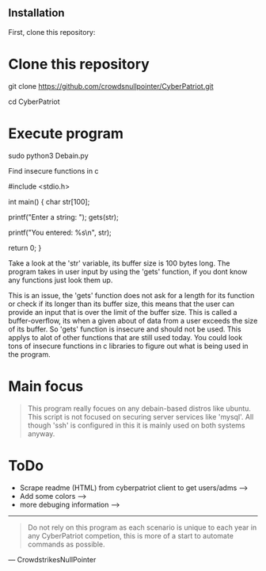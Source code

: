 ## Installation

First, clone this repository:

<!-- start:code block -->
# Clone this repository
git clone https://github.com/crowdsnullpointer/CyberPatriot.git

cd CyberPatriot

# Execute program
sudo python3 Debain.py
<!-- end:code block -->

<!-- start:code block -->
Find insecure functions in c

#include <stdio.h>

int main() {
char str[100];

printf("Enter a string: ");
gets(str);

printf("You entered: %s\n", str);

return 0;
}

Take a look at the 'str' variable, its buffer size is 100 bytes long.
The program takes in user input by using the 'gets' function, if you dont know any functions just look them up.

This is an issue, the 'gets' function does not ask for a length for its function or check if its longer than its buffer size, this means that the user can provide an input that is over the limit of the buffer size.
This is called a buffer-overflow, its when a given about of data from a user exceeds the size of its buffer.
So 'gets' function is insecure and should not be used.
This applys to alot of other functions that are still used today.
You could look tons of insecure functions in c libraries to figure out what is being used in the program.
<!-- start:code block -->

# Main focus
> This program really focues on any debain-based distros like ubuntu. This script is not focused on securing server services like 'mysql'. All though 'ssh' is configured in this it is mainly used on both systems anyway.
# ToDo
- Scrape readme (HTML) from cyberpatriot client to get users/adms -->
- Add some colors -->
- more debuging information -->

---
> Do not rely on this program as each scenario is unique to each year in any CyberPatriot competion, this is more of a start to automate commands as possible.

— CrowdstrikesNullPointer

